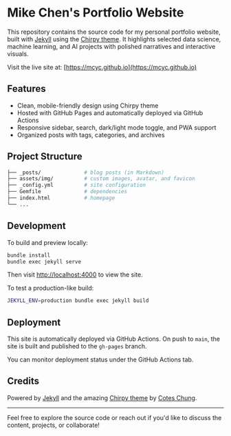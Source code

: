 # Mike Chen's Portfolio Website

This repository contains the source code for my personal portfolio website, built with [Jekyll](https://jekyllrb.com/) using the [Chirpy theme](https://github.com/cotes2020/jekyll-theme-chirpy). It highlights selected data science, machine learning, and AI projects with polished narratives and interactive visuals.

Visit the live site at: [https://mcyc.github.io](https://mcyc.github.io)

## Features

- Clean, mobile-friendly design using Chirpy theme
- Hosted with GitHub Pages and automatically deployed via GitHub Actions
- Responsive sidebar, search, dark/light mode toggle, and PWA support
- Organized posts with tags, categories, and archives

## Project Structure

```bash
├── _posts/              # blog posts (in Markdown)
├── assets/img/          # custom images, avatar, and favicon
├── _config.yml          # site configuration
├── Gemfile              # dependencies
├── index.html           # homepage
└── ...
```

## Development

To build and preview locally:

```bash
bundle install
bundle exec jekyll serve
```

Then visit [http://localhost:4000](http://localhost:4000) to view the site.

To test a production-like build:

```bash
JEKYLL_ENV=production bundle exec jekyll build
```

## Deployment

This site is automatically deployed via GitHub Actions. On push to `main`, the site is built and published to the `gh-pages` branch.

You can monitor deployment status under the GitHub Actions tab.

## Credits

Powered by [Jekyll](https://jekyllrb.com/) and the amazing [Chirpy theme](https://github.com/cotes2020/jekyll-theme-chirpy) by [Cotes Chung](https://github.com/cotes2020).

---

Feel free to explore the source code or reach out if you'd like to discuss the content, projects, or collaborate!
